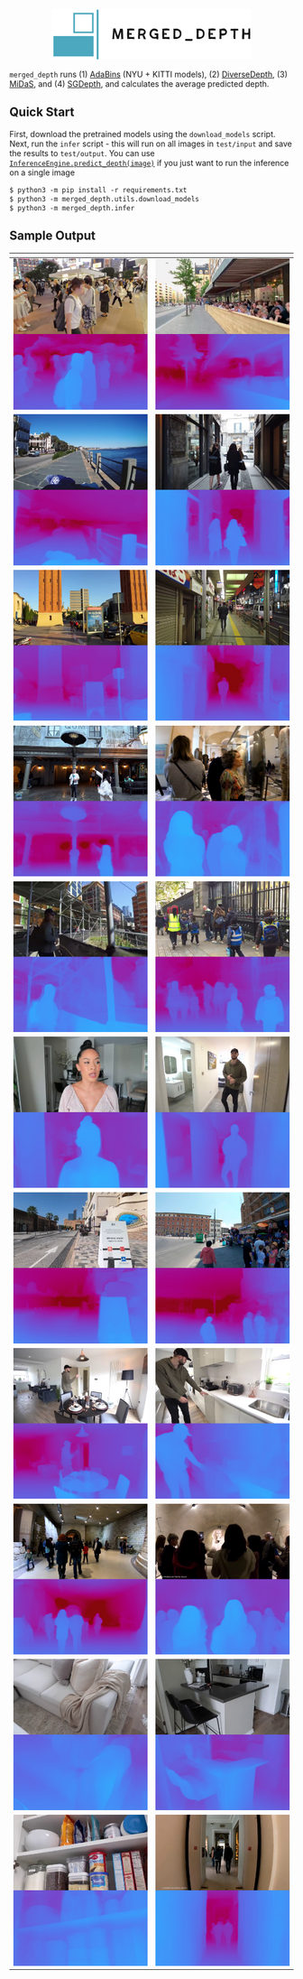 <p align="center">
  <img height="90" src=".logo/logo.png"/>  
</p>

`merged_depth` runs (1) [AdaBins](https://github.com/shariqfarooq123/AdaBins) (NYU + KITTI models), (2) [DiverseDepth](https://github.com/YvanYin/DiverseDepth), (3) [MiDaS](https://github.com/intel-isl/MiDaS), and (4) [SGDepth](https://github.com/ifnspaml/SGDepth), and calculates the average predicted depth.

## Quick Start

First, download the pretrained models using the `download_models` script. Next, run the `infer` script - this will run on all images in `test/input` and save the results to `test/output`. You can use [`InferenceEngine.predict_depth(image)`](https://github.com/p-ranav/merged_depth/blob/master/merged_depth/infer.py#L335) if you just want to run the inference on a single image

```console
$ python3 -m pip install -r requirements.txt
$ python3 -m merged_depth.utils.download_models
$ python3 -m merged_depth.infer
```

## Sample Output

| <!-- -->    | <!-- -->    |
:-------------------------:|:-------------------------:
![](./test/output/00_depth.png)  |  ![](./test/output/07_depth.png)
![](./test/output/08_depth.png)  |  ![](./test/output/13_depth.png)
![](./test/output/16_depth.png)  |  ![](./test/output/20_depth.png)
![](./test/output/21_depth.png)  |  ![](./test/output/25_depth.png)
![](./test/output/28_depth.png)  |  ![](./test/output/30_depth.png)
![](./test/output/31_depth.png)  |  ![](./test/output/32_depth.png)
![](./test/output/33_depth.png)  |  ![](./test/output/35_depth.png)
![](./test/output/36_depth.png)  |  ![](./test/output/37_depth.png)
![](./test/output/38_depth.png)  |  ![](./test/output/39_depth.png)
![](./test/output/40_depth.png)  |  ![](./test/output/42_depth.png)
![](./test/output/43_depth.png)  |  ![](./test/output/48_depth.png)
